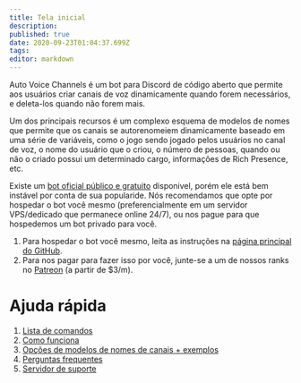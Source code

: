 ```yaml
---
title: Tela inicial
description: 
published: true
date: 2020-09-23T01:04:37.699Z
tags: 
editor: markdown
---
```


Auto Voice Channels é um bot para Discord de código aberto que permite aos usuários criar canais de voz dinamicamente quando forem necessários, e deleta-los quando não forem mais.

Um dos principais recursos é um complexo esquema de modelos de nomes que permite que os canais se autorenomeiem dinamicamente baseado em uma série de variáveis, como o jogo sendo jogado pelos usuários no canal de voz, o nome do usuário que o criou, o número de pessoas, quando ou não o criado possui um determinado cargo, informações de Rich Presence, etc.

Existe um [bot oficial público e gratuito](https://discordapp.com/api/oauth2/authorize?client_id=479393422705426432&permissions=286280784&scope=bot) disponivel, porém ele está bem instável por conta de sua popularide. Nós recomendamos que opte por hospedar o bot você mesmo (preferencialmente em um servidor VPS/dedicado que permanece online 24/7), ou nos pague para que hospedemos um bot privado para você.
1. Para hospedar o bot você mesmo, leita as instruções na [página principal do GitHub](https://github.com/gregzaal/Auto-Voice-Channels).
2. Para nos pagar para fazer isso por você, junte-se a um de nossos ranks no [Patreon](https://www.patreon.com/pixaal) (a partir de $3/m).
# Ajuda rápida
1. [Lista de comandos](/commands)
1. [Como funciona](/how-it-works)
2. [Opções de modelos de nomes de canais + exemplos](/commands/template)
3. [Perguntas frequentes](/FAQ)
4. [Servidor de suporte](https://discord.io/DotsBotsSupport)